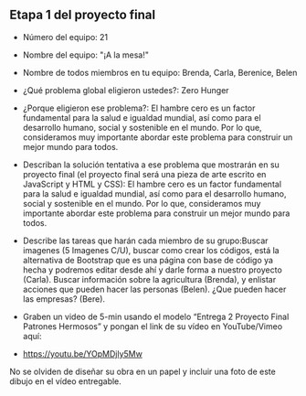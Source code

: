 ## Etapa 1 del proyecto final

- Número del equipo: 21
- Nombre del equipo: "¡A la mesa!"
- Nombre de todos miembros en tu equipo: Brenda, Carla, Berenice, Belen
- ¿Qué problema global eligieron ustedes?: Zero Hunger
- ¿Porque eligieron ese problema?: El hambre cero es un factor fundamental para la salud e igualdad mundial, así como para el desarrollo humano, social y sostenible en el mundo. Por lo que, consideramos muy importante abordar este problema para construir un mejor mundo para todos. 

- Describan la solución tentativa a ese problema que mostrarán en su proyecto final (el proyecto final será una pieza de arte escrito en JavaScript y HTML y CSS): El hambre cero es un factor fundamental para la salud e igualdad mundial, así como para el desarrollo humano, social y sostenible en el mundo. Por lo que, consideramos muy importante abordar este problema para construir un mejor mundo para todos. 

- Describe las tareas que harán cada miembro de su grupo:Buscar imagenes (5 Imagenes C/U), buscar como crear los códigos, está la alternativa de Bootstrap que es una página con base de código ya hecha y podremos editar desde ahí y darle forma a nuestro proyecto (Carla). Buscar información sobre la agricultura (Brenda), y enlistar acciones que pueden hacer las personas (Belen). ¿Que pueden hacer las empresas? (Bere). 
 
- Graben un video de 5-min usando el modelo “Entrega 2 Proyecto Final Patrones Hermosos” y pongan el link de su vídeo en YouTube/Vimeo aquí: 
- https://youtu.be/YOpMDjly5Mw

No se olviden de diseñar su obra en un papel y incluir una foto de este dibujo en el vídeo entregable.
